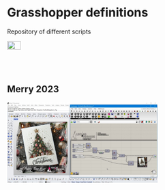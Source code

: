 # Grasshopper definitions
Repository of different scripts 

<img src="https://ambrosinus.altervista.org/blog/wp-content/uploads/2022/08/RhGH-icons_2_puzzle_1.png" width="25%" height="25%">

<br><br>

## Merry 2023
<img src="https://github.com/lucianoambrosini/Ambrosinus_Scripts/blob/main/Grasshopper/Merry2023/LA_GH_Merry_23-24_timestamp_1.jpg" width="70%" height="70%">
